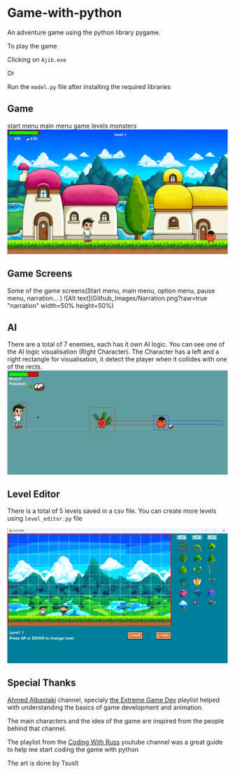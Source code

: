 # Game-with-python
An adventure game using the python library pygame.

To play the game 

Clicking on `Ajib.exe` 

Or 

Run the `model.py` file after installing the required libraries

## Game
start menu main menu game levels monsters
![Alt text](Github_Images/Game.png?raw=true "GameLook")

## Game Screens
Some of the game screens(Start menu, main menu, option menu, pause menu, narration... )
![Alt text](Github_Images/Narration.png?raw=true "narration" width=50% height=50%)

## AI
There  are a total of 7 enemies, each has it own AI logic.
You can see one of the AI logic visualisation (Right Character). The Character has a left and a right rectangle for visualisation, it detect the player when it collides with one of the rects.
![Alt text](Github_Images/enemy.png?raw=true "enemy")


## Level Editor
There is a total of 5 levels saved in a csv file. You can create more levels using `level_editor.py` file

![Alt text](Github_Images/levelEditor.png?raw=true "lvleditor")


## Special Thanks 

[Ahmed Albastaki](https://youtube.com/@AhmedAlbastaki) channel, specialy [the Extreme Game Dev](https://youtube.com/playlist?list=PLfre3pZQr_QmlafR0AG7EikdD2JV8KJI8) playlist helped with understanding the basics of game development and animation. 

The main characters and the idea of the game are inspired from the people behind that channel.  


The playlist from the [Coding With Russ](https://youtube.com/playlist?list=PLjcN1EyupaQm20hlUE11y9y8EY2aXLpnv) youtube channel was a great guide to help me start coding the game with python 


The art is done by Tsuslt



